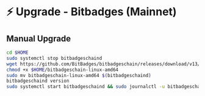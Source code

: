# ⚡ Upgrade - Bitbadges (Mainnet)

## Manual Upgrade

```bash
cd $HOME
sudo systemctl stop bitbadgeschaind
wget https://github.com/BitBadges/bitbadgeschain/releases/download/v13/bitbadgeschain-linux-amd64
chmod +x $HOME/bitbadgeschain-linux-amd64
sudo mv bitbadgeschain-linux-amd64 $(bitbadgeschaind)
bitbadgeschaind version
sudo systemctl start bitbadgeschaind && sudo journalctl -u bitbadgeschaind -fo cat
```
